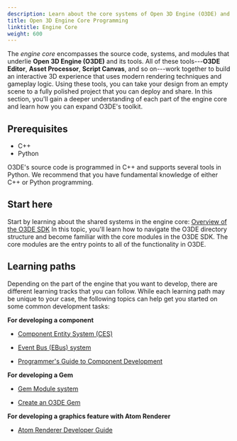 ```yaml
---
description: Learn about the core systems of Open 3D Engine (O3DE) and how you can extend those systems by programming.
title: Open 3D Engine Core Programming
linktitle: Engine Core
weight: 600
---
```


The *engine core* encompasses the source code, systems, and modules that underlie **Open 3D Engine (O3DE)** and its tools. All of these tools---**O3DE Editor**, **Asset Processor**, **Script Canvas**, and so on---work together to build an interactive 3D experience that uses modern rendering techniques and gameplay logic. Using these tools, you can take your design from an empty scene to a fully polished project that you can deploy and share. In this section, you'll gain a deeper understanding of each part of the engine core and learn how you can expand O3DE's toolkit.

## Prerequisites
* C++
* Python


O3DE's source code is programmed in C++ and supports several tools in Python. We recommend that you have fundamental knowledge of either C++ or Python programming.


## Start here
Start by learning about the shared systems in the engine core:
[Overview of the O3DE SDK](/docs/welcome-guide/key-concepts/#overview-of-the-o3de-sdk)
In this topic, you'll learn how to navigate the O3DE directory structure and become familiar with the core modules in the O3DE SDK. The core modules are the entry points to all of the functionality in O3DE.


## Learning paths

Depending on the part of the engine that you want to develop, there are different learning tracks that you can follow. While each learning path may be unique to your case, the following topics can help get you started on some common development tasks:

**For developing a component**
  
  - [Component Entity System (CES)](/docs/welcome-guide/key-concepts/#the-component-entity-system)
  
  - [Event Bus (EBus) system](/docs/user-guide/engine/ebus/)
  
  - [Programmer's Guide to Component Development](/docs/user-guide/components/development/)

**For developing a Gem**
  
  - [Gem Module system](/docs/user-guide/gems/development/overview/)

  - [Create an O3DE Gem](/docs/user-guide/gems/development/creating/)


**For developing a graphics feature with Atom Renderer**
  
  - [Atom Renderer Developer Guide](/docs/atom-guide/dev-guide/)
